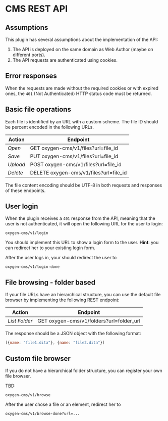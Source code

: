 CMS REST API
============ 

Assumptions
-----------

This plugin has several assumptions about the implementation of the API:
1. The API is deployed on the same domain as Web Author (maybe on different ports).
2. The API requests are authenticated using cookies.

Error responses
---------------

When the requests are made without the required cookies or with expired ones, the `401` (Not Authenticated) HTTP status code must be returned.

Basic file operations
---------------------

Each file is identified by an URL with a custom scheme. The file ID should be percent encoded in the following URLs.

| Action   | Endpoint  |
|----------|-----------|
| *Open*   | GET oxygen-cms/v1/files?url=file_id  |
| *Save*   | PUT oxygen-cms/v1/files?url=file_id  |
| *Upload* | POST oxygen-cms/v1/files?url=file_id  |
| *Delete* | DELETE oxygen-cms/v1/files?url=file_id  |

The file content encoding should be UTF-8 in both requests and responses of these endpoints.

User login
----------

When the plugin receives a `401` response from the API, meaning that the user is not authenticated, it will open the following URL for the user to login:

```
oxygen-cms/v1/login
```

You should implement this URL to show a login form to the user.
**Hint**: you can redirect her to your existing login form.

After the user logs in, your should redirect the user to 

```
oxygen-cms/v1/login-done
```

File browsing - folder based
----------------------------

If your file URLs have an hierarchical structure, you can use the default file browser by implementing the following REST endpoint:

| Action   | Endpoint  |
|----------|-----------|
| *List Folder*     | GET oxygen-cms/v1/folders?url=folder_url  |

The response should be a JSON object with the following format:

```javascript
[{name: "file1.dita"}, {name: "file2.dita"}]
```

Custom file browser
-------------------

If you do not have a hierarchical folder structure, you can register your own file browser.

TBD: 
```
oxygen-cms/v1/browse
```
After the user chose a file or an element, redirect her to 
```
oxygen-cms/v1/browse-done?url=...
```

